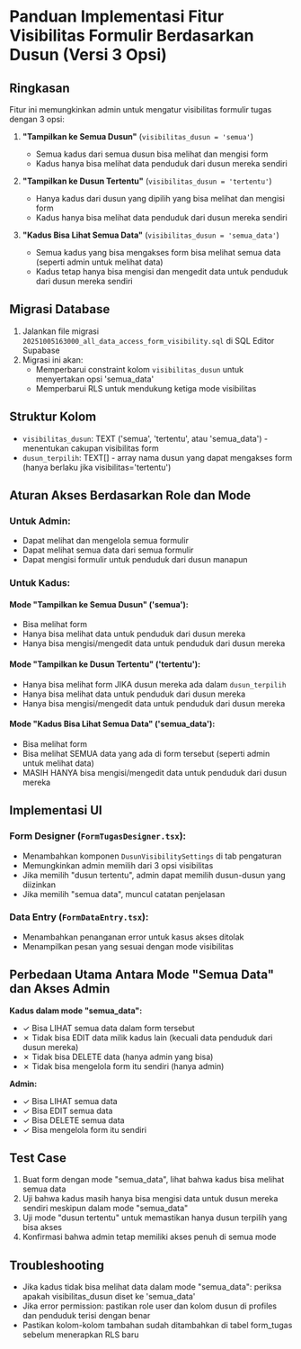 # Panduan Implementasi Fitur Visibilitas Formulir Berdasarkan Dusun (Versi 3 Opsi)

## Ringkasan
Fitur ini memungkinkan admin untuk mengatur visibilitas formulir tugas dengan 3 opsi:

1. **"Tampilkan ke Semua Dusun"** (`visibilitas_dusun = 'semua'`)  
   - Semua kadus dari semua dusun bisa melihat dan mengisi form
   - Kadus hanya bisa melihat data penduduk dari dusun mereka sendiri

2. **"Tampilkan ke Dusun Tertentu"** (`visibilitas_dusun = 'tertentu'`)  
   - Hanya kadus dari dusun yang dipilih yang bisa melihat dan mengisi form
   - Kadus hanya bisa melihat data penduduk dari dusun mereka sendiri

3. **"Kadus Bisa Lihat Semua Data"** (`visibilitas_dusun = 'semua_data'`)  
   - Semua kadus yang bisa mengakses form bisa melihat semua data (seperti admin untuk melihat data)
   - Kadus tetap hanya bisa mengisi dan mengedit data untuk penduduk dari dusun mereka sendiri

## Migrasi Database
1. Jalankan file migrasi `20251005163000_all_data_access_form_visibility.sql` di SQL Editor Supabase
2. Migrasi ini akan:
   - Memperbarui constraint kolom `visibilitas_dusun` untuk menyertakan opsi 'semua_data'
   - Memperbarui RLS untuk mendukung ketiga mode visibilitas

## Struktur Kolom
- `visibilitas_dusun`: TEXT ('semua', 'tertentu', atau 'semua_data') - menentukan cakupan visibilitas form
- `dusun_terpilih`: TEXT[] - array nama dusun yang dapat mengakses form (hanya berlaku jika visibilitas='tertentu')

## Aturan Akses Berdasarkan Role dan Mode

### Untuk Admin:
- Dapat melihat dan mengelola semua formulir
- Dapat melihat semua data dari semua formulir
- Dapat mengisi formulir untuk penduduk dari dusun manapun

### Untuk Kadus:

#### Mode "Tampilkan ke Semua Dusun" ('semua'):
- Bisa melihat form
- Hanya bisa melihat data untuk penduduk dari dusun mereka
- Hanya bisa mengisi/mengedit data untuk penduduk dari dusun mereka

#### Mode "Tampilkan ke Dusun Tertentu" ('tertentu'):
- Hanya bisa melihat form JIKA dusun mereka ada dalam `dusun_terpilih`
- Hanya bisa melihat data untuk penduduk dari dusun mereka
- Hanya bisa mengisi/mengedit data untuk penduduk dari dusun mereka

#### Mode "Kadus Bisa Lihat Semua Data" ('semua_data'):
- Bisa melihat form
- Bisa melihat SEMUA data yang ada di form tersebut (seperti admin untuk melihat data)
- MASIH HANYA bisa mengisi/mengedit data untuk penduduk dari dusun mereka

## Implementasi UI

### Form Designer (`FormTugasDesigner.tsx`):
- Menambahkan komponen `DusunVisibilitySettings` di tab pengaturan
- Memungkinkan admin memilih dari 3 opsi visibilitas
- Jika memilih "dusun tertentu", admin dapat memilih dusun-dusun yang diizinkan
- Jika memilih "semua data", muncul catatan penjelasan

### Data Entry (`FormDataEntry.tsx`):
- Menambahkan penanganan error untuk kasus akses ditolak
- Menampilkan pesan yang sesuai dengan mode visibilitas

## Perbedaan Utama Antara Mode "Semua Data" dan Akses Admin

**Kadus dalam mode "semua_data":**
- ✓ Bisa LIHAT semua data dalam form tersebut
- ✗ Tidak bisa EDIT data milik kadus lain (kecuali data penduduk dari dusun mereka)
- ✗ Tidak bisa DELETE data (hanya admin yang bisa)
- ✗ Tidak bisa mengelola form itu sendiri (hanya admin)

**Admin:**
- ✓ Bisa LIHAT semua data
- ✓ Bisa EDIT semua data
- ✓ Bisa DELETE semua data  
- ✓ Bisa mengelola form itu sendiri

## Test Case
1. Buat form dengan mode "semua_data", lihat bahwa kadus bisa melihat semua data
2. Uji bahwa kadus masih hanya bisa mengisi data untuk dusun mereka sendiri meskipun dalam mode "semua_data"
3. Uji mode "dusun tertentu" untuk memastikan hanya dusun terpilih yang bisa akses
4. Konfirmasi bahwa admin tetap memiliki akses penuh di semua mode

## Troubleshooting
- Jika kadus tidak bisa melihat data dalam mode "semua_data": periksa apakah visibilitas_dusun diset ke 'semua_data'
- Jika error permission: pastikan role user dan kolom dusun di profiles dan penduduk terisi dengan benar
- Pastikan kolom-kolom tambahan sudah ditambahkan di tabel form_tugas sebelum menerapkan RLS baru